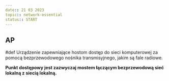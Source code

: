 ```yaml
---
date:: 21 03 2023
topic:: network-essential
status:: START
---
```

## AP 
#def Urządzenie zapewniające hostom dostęp do sieci komputerowej za pomocą bezprzewodowego nośnika transmisyjnego, jakim są fale radiowe.

**Punkt dostępowy jest zazwyczaj mostem łączącym bezprzewodową sieć lokalną z siecią lokalną.**